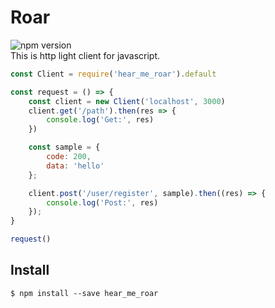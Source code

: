 # Roar
![npm version](https://badge.fury.io/js/hear_me_roar.svg)  
This is http light client for javascript.
```javascript
const Client = require('hear_me_roar').default

const request = () => {
    const client = new Client('localhost', 3000)
    client.get('/path').then(res => {
        console.log('Get:', res)
    })

    const sample = {
        code: 200,
        data: 'hello'
    };

    client.post('/user/register', sample).then((res) => {
        console.log('Post:', res)
    });
}

request()

```
## Install
```
$ npm install --save hear_me_roar
```
